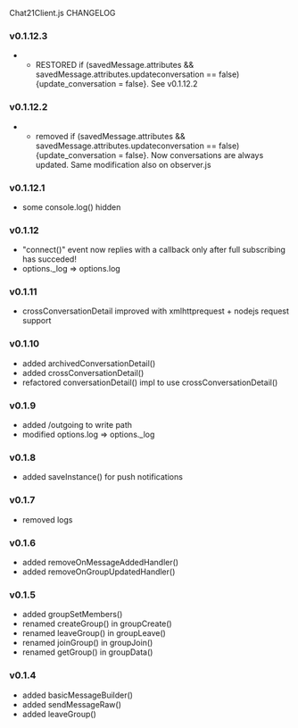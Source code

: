 Chat21Client.js CHANGELOG

### v0.1.12.3
- - RESTORED if (savedMessage.attributes && savedMessage.attributes.updateconversation == false) {update_conversation = false}. See v0.1.12.2

### v0.1.12.2
- - removed if (savedMessage.attributes && savedMessage.attributes.updateconversation == false) {update_conversation = false}. Now conversations are always updated. Same modification also on observer.js

### v0.1.12.1
- some console.log() hidden

### v0.1.12
- "connect()" event now replies with a callback only after full subscribing has succeded!
- options._log => options.log

### v0.1.11
- crossConversationDetail improved with xmlhttprequest + nodejs request support

### v0.1.10
- added archivedConversationDetail()
- added crossConversationDetail()
- refactored conversationDetail() impl to use crossConversationDetail()
    
### v0.1.9
- added /outgoing to write path
- modified options.log => options._log

### v0.1.8
- added saveInstance() for push notifications

### v0.1.7
- removed logs

### v0.1.6
- added removeOnMessageAddedHandler()
- added removeOnGroupUpdatedHandler()

### v0.1.5
- added groupSetMembers()
- renamed createGroup() in groupCreate()
- renamed leaveGroup() in groupLeave()
- renamed joinGroup() in groupJoin()
- renamed getGroup() in groupData()

### v0.1.4
- added basicMessageBuilder()
- added sendMessageRaw()
- added leaveGroup()